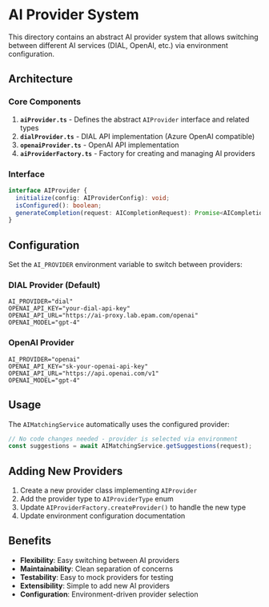 # AI Provider System

This directory contains an abstract AI provider system that allows switching between different AI services (DIAL, OpenAI, etc.) via environment configuration.

## Architecture

### Core Components

1. **`aiProvider.ts`** - Defines the abstract `AIProvider` interface and related types
2. **`dialProvider.ts`** - DIAL API implementation (Azure OpenAI compatible)
3. **`openaiProvider.ts`** - OpenAI API implementation
4. **`aiProviderFactory.ts`** - Factory for creating and managing AI providers

### Interface

```typescript
interface AIProvider {
  initialize(config: AIProviderConfig): void;
  isConfigured(): boolean;
  generateCompletion(request: AICompletionRequest): Promise<AICompletionResponse>;
}
```

## Configuration

Set the `AI_PROVIDER` environment variable to switch between providers:

### DIAL Provider (Default)
```env
AI_PROVIDER="dial"
OPENAI_API_KEY="your-dial-api-key"
OPENAI_API_URL="https://ai-proxy.lab.epam.com/openai"
OPENAI_MODEL="gpt-4"
```

### OpenAI Provider
```env
AI_PROVIDER="openai"
OPENAI_API_KEY="sk-your-openai-api-key"
OPENAI_API_URL="https://api.openai.com/v1"
OPENAI_MODEL="gpt-4"
```

## Usage

The `AIMatchingService` automatically uses the configured provider:

```typescript
// No code changes needed - provider is selected via environment
const suggestions = await AIMatchingService.getSuggestions(request);
```

## Adding New Providers

1. Create a new provider class implementing `AIProvider`
2. Add the provider type to `AIProviderType` enum
3. Update `AIProviderFactory.createProvider()` to handle the new type
4. Update environment configuration documentation

## Benefits

- **Flexibility**: Easy switching between AI providers
- **Maintainability**: Clean separation of concerns
- **Testability**: Easy to mock providers for testing
- **Extensibility**: Simple to add new AI providers
- **Configuration**: Environment-driven provider selection
